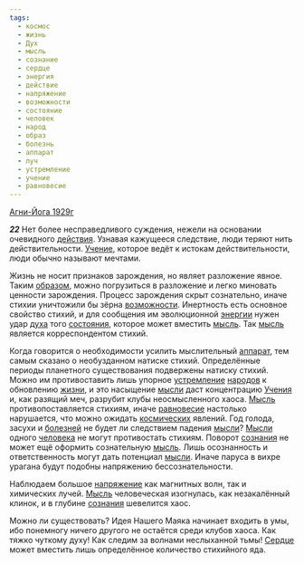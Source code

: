 ```yaml
---
tags:
  - космос
  - жизнь
  - Дух
  - мысль
  - сознание
  - сердце
  - энергия
  - действие
  - напряжение
  - возможности
  - состояние
  - человек
  - народ
  - образ
  - болезнь
  - аппарат
  - луч
  - устремление
  - учение
  - равновесие
---
```


[Агни-Йога 1929г](/agni/1929)

___22___
Нет более несправедливого суждения, нежели на основании очевидного [действия](/tag/#действие). Узнавая кажущееся следствие, люди теряют нить действительности. [Учение](/tag/#учение), которое ведёт к истокам действительности, люди обычно называют мечтами.   

Жизнь не носит признаков зарождения, но являет разложение явное. Таким [образом](/tag/#образ), можно погрузиться в разложение и легко миновать ценности зарождения. Процесс зарождения скрыт сознательно, иначе стихии уничтожили бы зёрна [возможности](/tag/#возможности). Инертность есть основное свойство стихий, и для сообщения им эволюционной [энергии](/tag/#энергия) нужен удар [духа](/tag/#Дух) того [состояния](/tag/#состояние), которое может вместить [мысль](/tag/#мысль). Так [мысль](/tag/#мысль) является корреспондентом стихий.   

Когда говорится о необходимости усилить мыслительный [аппарат](/tag/#аппарат), тем самым сказано о необузданном натиске стихий. Определённые периоды планетного существования подвержены натиску стихий. Можно им противоставить лишь упорное [устремление](/tag/#устремление) [народов](/tag/#народ) к обновлению [жизни](/tag/#жизнь), и это насыщение [мысли](/tag/#мысль) даст концентрацию [Учения](/tag/#учение) и, как разящий меч, разрубит клубы неосмысленного хаоса. [Мысль](/tag/#мысль) противопоставляется стихиям, иначе [равновесие](/tag/#равновесие) настолько нарушается, что можно ожидать [космических](/tag/#космос) явлений. Год голода, засухи и [болезней](/tag/#болезнь) не будет ли следствием падения [мысли](/tag/#мысль)? [Мысли](/tag/#мысль) одного [человека](/tag/#человек) не могут противостать стихиям. Поворот [сознания](/tag/#сознание) не может ещё оформить сознательную [мысль](/tag/#мысль). Лишь осознанность и ответственность могут дать потенциал [мысли](/tag/#мысль). Иначе паруса в вихре урагана будут подобны напряжению бессознательности.   

Наблюдаем большое [напряжение](/tag/#напряжение) как магнитных волн, так и химических лучей. [Мысль](/tag/#мысль) человеческая изогнулась, как незакалённый клинок, и в глубине [сознания](/tag/#сознание) шевелится хаос.   

Можно ли существовать? Идея Нашего Маяка начинает входить в умы, ибо понемногу ничего другого не остаётся среди клубов хаоса. Как тяжко чуткому духу! Как следим за волнами неслыханной тьмы! [Сердце](/tag/#сердце) может вместить лишь определённое количество стихийного яда.